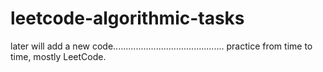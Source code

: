 # leetcode-algorithmic-tasks

later will add a new code............................................
practice from time to time,
mostly LeetCode.


